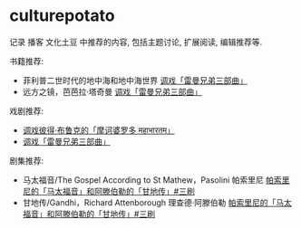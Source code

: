 # culturepotato

记录 播客 文化土豆 中推荐的内容, 包括主题讨论, 扩展阅读, 编辑推荐等.

书籍推荐:

- 菲利普二世时代的地中海和地中海世界 [调戏「雷曼兄弟三部曲」]
- 远方之镜，芭芭拉·塔奇曼 [调戏「雷曼兄弟三部曲」]

戏剧推荐:

- [调戏彼得·布鲁克的「摩诃婆罗多 महाभारतम्」]
- [调戏「雷曼兄弟三部曲」]

剧集推荐:

- 马太福音/The Gospel According to St Mathew，Pasolini 帕索里尼 [帕索里尼的「马太福音」和阿滕伯勒的「甘地传」#三刷]
- 甘地传/Gandhi，Richard Attenborough 理查德·阿滕伯勒 [帕索里尼的「马太福音」和阿滕伯勒的「甘地传」#三刷]

[帕索里尼的「马太福音」和阿滕伯勒的「甘地传」#三刷]: https://podcasts.apple.com/cn/podcast/%E5%B8%95%E7%B4%A2%E9%87%8C%E5%B0%BC%E7%9A%84-%E9%A9%AC%E5%A4%AA%E7%A6%8F%E9%9F%B3-%E5%92%8C%E9%98%BF%E6%BB%95%E4%BC%AF%E5%8B%92%E7%9A%84-%E7%94%98%E5%9C%B0%E4%BC%A0-%E4%B8%89%E5%88%B7/id1243945491?i=1000569160330
[调戏彼得·布鲁克的「摩诃婆罗多 महाभारतम्」]: https://podcasts.apple.com/cn/podcast/%E8%B0%83%E6%88%8F%E5%BD%BC%E5%BE%97-%E5%B8%83%E9%B2%81%E5%85%8B%E7%9A%84-%E6%91%A9%E8%AF%83%E5%A9%86%E7%BD%97%E5%A4%9A-%E0%A4%AE%E0%A4%B9-%E0%A4%AD-%E0%A4%B0%E0%A4%A4%E0%A4%AE/id1243945491?i=1000574915420
[调戏「雷曼兄弟三部曲」]: https://podcasts.apple.com/cn/podcast/%E8%B0%83%E6%88%8F-%E9%9B%B7%E6%9B%BC%E5%85%84%E5%BC%9F%E4%B8%89%E9%83%A8%E6%9B%B2/id1243945491?i=1000567520828

